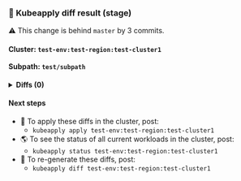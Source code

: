 ### 🔬 Kubeapply diff result (stage)
⚠️ This change is behind `master` by 3 commits.

#### Cluster: `test-env:test-region:test-cluster1`<br/><br/>Subpath: `test/subpath`

<details>
<summary><b>Diffs (0)</b></summary>
<p>


```diff
these are diffs
```


</p>
</details>

#### Next steps

- 🤖 To apply these diffs in the cluster, post:
    - `kubeapply apply test-env:test-region:test-cluster1`
- 🌎 To see the status of all current workloads in the cluster, post:
    - `kubeapply status test-env:test-region:test-cluster1`
- 🔬 To re-generate these diffs, post:
    - `kubeapply diff test-env:test-region:test-cluster1`